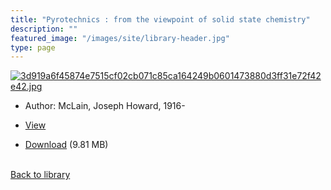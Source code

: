 ```yaml
---
title: "Pyrotechnics : from the viewpoint of solid state chemistry"
description: ""
featured_image: "/images/site/library-header.jpg"
type: page
---
```


<a href="https://drive.google.com/uc?export=view&id=1gevxak-Mn4M2zgbiU3pH3oSrL1fMUhk_" target="_blank">![3d919a6f45874e7515cf02cb071c85ca164249b0601473880d3ff31e72f42e42.jpg](https://drive.google.com/uc?export=view&id=1Yl6ZBFB6P8mCCacvBSRkiUnlx5f6r5lF)</a>
* Author: McLain, Joseph Howard, 1916-
* <a href="https://drive.google.com/uc?export=view&id=1gevxak-Mn4M2zgbiU3pH3oSrL1fMUhk_" target="_blank">View</a>

* [Download](https://drive.google.com/uc?export=download&id=1gevxak-Mn4M2zgbiU3pH3oSrL1fMUhk_) (9.81 MB)

<br />[Back to library](/library/)
